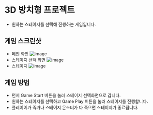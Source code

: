 # 3D 방치형 프로젝트
- 원하는 스테이지를 선택해 진행하는 게임입니다.
## 게임 스크린샷
- 메인 화면
![image](https://github.com/user-attachments/assets/e30854b0-859f-4c5b-b138-a22c10730b20)
- 스테이지 선택 화면
![image](https://github.com/user-attachments/assets/819cacdf-6185-489f-bebf-8fb0f463bc05)
- 스테이지
![image](https://github.com/user-attachments/assets/a94c99b5-f2d1-4195-b8c3-7dd09fb2a6d2)

## 게임 방법
- 먼저 Game Start 버튼을 눌러 스테이지 선택화면으로 갑니다.
- 원하는 스테이지를 선택하고 Game Play 버튼을 눌러 스테이지를 진행합니다.
- 플레이어가 죽거나 스테이지 몬스터가 다 죽으면 스테이지가 종료됩니다.
